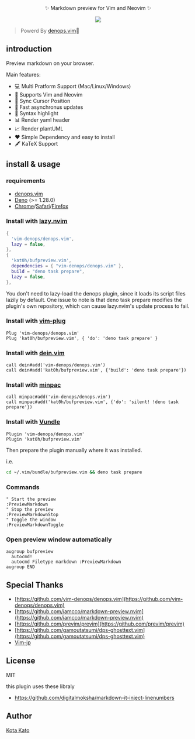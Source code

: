 <div align="center">
✨ Markdown preview for Vim and Neovim ✨

![](https://user-images.githubusercontent.com/45391880/134791644-5f69ee3e-a6ab-4d24-878b-7131dc9a3f4c.gif)

</div>

> Powerd By [denops.vim](https://github.com/vim-denops/denops.vim)🐜

## introduction

Preview markdown on your browser.

Main features:

- 💻 Multi Pratform Support (Mac/Linux/Windows)
- 🙌 Supports Vim and Neovim
- 📡 Sync Cursor Position
- 🏃 Fast asynchronus updates
- 🎨 Syntax highlight
- 📊 Render yaml header
- 📈 Render plantUML
- ❤️ Simple Dependency and easy to install
- 🖋 KaTeX Support

## install & usage

### requirements

- [denops.vim](https://github.com/vim-denops/denops.vim)
- [Deno](https://deno.land) (>= 1.28.0)
- [Chrome](https://www.google.co.jp/chrome/)/[Safari](https://www.apple.com/jp/safari/)/[Firefox](https://www.mozilla.org/ja/firefox/new/)

### Install with [lazy.nvim](https://github.com/folke/lazy.nvim)

```lua
{
  'vim-denops/denops.vim',
  lazy = false,
},
{
  'kat0h/bufpreview.vim',
  dependencies = { "vim-denops/denops.vim" },
  build = "deno task prepare",
  lazy = false,
},
```
You don't need to lazy-load the denops plugin, since it loads its script files lazily by default.
One issue to note is that deno task prepare modifies the plugin's own repository, which can cause lazy.nvim's update process to fail.

### Install with [vim-plug](https://github.com/junegunn/vim-plug)

```vim
Plug 'vim-denops/denops.vim'
Plug 'kat0h/bufpreview.vim', { 'do': 'deno task prepare' }
```

### Install with [dein.vim](https://github.com/Shougo/dein.vim)

```vim
call dein#add('vim-denops/denops.vim')
call dein#add('kat0h/bufpreview.vim', {'build': 'deno task prepare'})
```

### Install with [minpac](https://github.com/k-takata/minpac)

```vim
call minpac#add('vim-denops/denops.vim')
call minpac#add('kat0h/bufpreview.vim', {'do': 'silent! !deno task prepare'})
```

### Install with [Vundle](https://github.com/VundleVim/Vundle.vim)

```vim
Plugin 'vim-denops/denops.vim'
Plugin 'kat0h/bufpreview.vim'
```

Then prepare the plugin manually where it was installed.

i.e.

```bash
cd ~/.vim/bundle/bufpreview.vim && deno task prepare
```

### Commands

```vim
" Start the preview
:PreviewMarkdown
" Stop the preview
:PreviewMarkdownStop
" Toggle the window
:PreviewMarkdownToggle
```

### Open preview window automatically

```vim
augroup bufpreview
  autocmd!
  autocmd Filetype markdown :PreviewMarkdown
augroup END
```

## Special Thanks

- [https://github.com/vim-denops/denops.vim](https://github.com/vim-denops/denops.vim)
- [https://github.com/iamcco/markdown-preview.nvim](https://github.com/iamcco/markdown-preview.nvim)
- [https://github.com/previm/previm](https://github.com/previm/previm)
- [https://github.com/gamoutatsumi/dps-ghosttext.vim](https://github.com/gamoutatsumi/dps-ghosttext.vim)
- [Vim-jp](https://vim-jp.org/)

## License

MIT

this plugin uses these libraly

- https://github.com/digitalmoksha/markdown-it-inject-linenumbers

## Author

[Kota Kato](https://github.com/kat0h)

